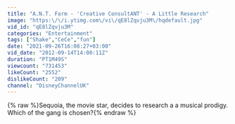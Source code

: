 ```yaml
---
title: "A.N.T. Farm - 'Creative ConsultANT' - A Little Research"
image: "https:\/\/i.ytimg.com\/vi\/qE8lZqvju3M\/hqdefault.jpg"
vid_id: "qE8lZqvju3M"
categories: "Entertainment"
tags: ["Shake","CeCe","fun"]
date: "2021-09-26T16:08:27+03:00"
vid_date: "2012-09-14T14:00:11Z"
duration: "PT1M49S"
viewcount: "731453"
likeCount: "2552"
dislikeCount: "209"
channel: "DisneyChannelUK"
---
```

{% raw %}Sequoia, the movie star, decides to research a a musical prodigy. Which of the gang is chosen?{% endraw %}
